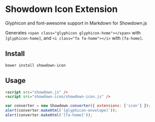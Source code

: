 Showdown Icon Extension
=======================

Glyphicon and font-awesome support in Markdown for Showdown.js

Generates ```<span class="glyphicon glyphicon-home"></span>``` with ```[glyphicon-home]```,
and ```<i class="fa fa-home"></i>``` with ```[fa-home]```.


## Install
```bower install showdown-icon```

## Usage
```html
<script src="showdown.js" />
<script src="showdown-icon/showdown-icon.js" />
```

```js
var converter = new Showdown.converter({ extensions: ['icon'] });
alert(converter.makeHtml('[glyphicon-envelope]'));
alert(converter.makeHtml('[fa-home]'));
```
